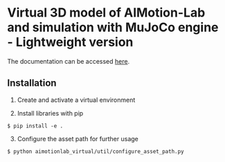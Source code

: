 # Virtual 3D model of AIMotion-Lab and simulation with MuJoCo engine - Lightweight version

The documentation can be accessed [here](https://github.com/AIMotionLab-SZTAKI/Mujoco-Simulator/wiki).

## Installation
1. Create and activate a virtual environment

2. Install libraries with pip
```
$ pip install -e .
```
3. Configure the asset path for further usage
```
$ python aimotionlab_virtual/util/configure_asset_path.py
```